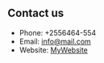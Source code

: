

## Contact us

- Phone: +2556464-554
- Email: [info@mail.com](info@mail.com)
- Website: [MyWebsite](https://norbertbm.github.io/MyTestPage.github.io/)

